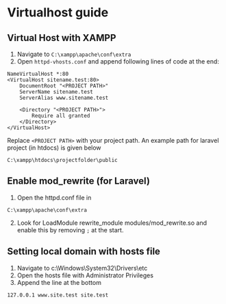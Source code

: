 # Virtualhost guide


## Virtual Host with XAMPP
1. Navigate to `C:\xampp\apache\conf\extra`
2. Open `httpd-vhosts.conf` and append following lines of code at the end:

```
NameVirtualHost *:80
<VirtualHost sitename.test:80>
    DocumentRoot "<PROJECT PATH>"
    ServerName sitename.test
    ServerAlias www.sitename.test
    
    <Directory "<PROJECT PATH>">
        Require all granted
    </Directory>
</VirtualHost>
```

Replace `<PROJECT PATH>` with your project path. An example path for laravel project (in htdocs) is given below
```
C:\xampp\htdocs\projectfolder\public
```

## Enable mod_rewrite (for Laravel)
1. Open the httpd.conf file in 
```
C:\xampp\apache\conf\extra
```
2. Look for LoadModule rewrite_module modules/mod_rewrite.so and enable this by removing `;` at the start.

## Setting local domain with hosts file
1. Navigate to c:\Windows\System32\Drivers\etc
2. Open the hosts file with Administrator Privileges
3. Append the line at the bottom
```
127.0.0.1 www.site.test site.test
```

